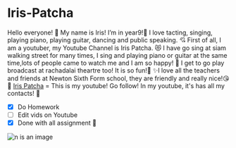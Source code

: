 # Iris-Patcha
Hello everyone! :star_struck: My name is Iris! I’m in year9!:robot:
I love tacting, singing, playing piano, playing guitar, dancing and public speaking. :cupid:
First of all, I am a youtuber, my Youtube Channel is Iris Patcha. :heart_eyes_cat:
I have go sing at siam walking street for many times, I sing and playing piano or guitar at the same time,lots of people came to watch me and I am so happy! :zany_face:
I get to go play broadcast at rachadalai theartre too! It is so fun!:partying_face: 
✨I love all the teachers and friends at Newton Sixth Form school, they are friendly and really nice!:kissing_heart:
 💖 [Iris Patcha](https://youtube.com/channel/UCpkfBbvr9_UaBzMg4S6DI0Q) = This is my youtube! Go follow!
 In my youtube, it's has all my contacts! 💓
- [x] Do Homework
- [ ] Edit vids on Youtube
- [x] Done with all assignment :tada:

![n is an image](https://sv1.picz.in.th/images/2022/08/17/XvvtoE.th.jpg)
